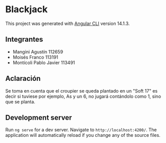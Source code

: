# Blackjack

This project was generated with [Angular CLI](https://github.com/angular/angular-cli) version 14.1.3.

## Integrantes

- Mangini Agustín 112659 
- Moisés Franco 113191 
- Montícoli Pablo Javier 113491

## Aclaración

Se toma en cuenta que el croupier se queda plantado en un "Soft 17" es decir si tuviese por ejemplo, As y un 6, no jugará contándolo como 1, sino que se planta.

## Development server

Run `ng serve` for a dev server. Navigate to `http://localhost:4200/`. The application will automatically reload if you change any of the source files.

